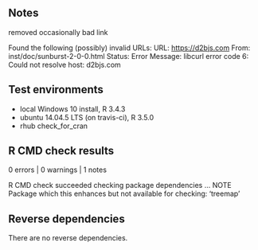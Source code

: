 ## Notes
removed occasionally bad link

   Found the following (possibly) invalid URLs:
     URL: https://d2bjs.com
       From: inst/doc/sunburst-2-0-0.html
       Status: Error
       Message: libcurl error code 6:
                Could not resolve host: d2bjs.com


## Test environments
* local Windows 10 install, R 3.4.3
* ubuntu 14.04.5 LTS (on travis-ci), R 3.5.0
* rhub check_for_cran

## R CMD check results

0 errors | 0 warnings | 1 notes

R CMD check succeeded
checking package dependencies ... NOTE
Package which this enhances but not available for checking: ‘treemap’

## Reverse dependencies

There are no reverse dependencies.

